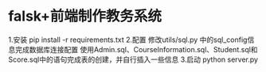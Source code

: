 # falsk+前端制作教务系统

1.安装
    pip install -r requirements.txt
2.配置
    修改utils/sql.py 中的sql_config信息完成数据库连接配置
    使用Admin.sql、CourseInformation.sql、Student.sql和Score.sql中的语句完成表的创建，并自行插入一些信息
3.启动
    python server.py
